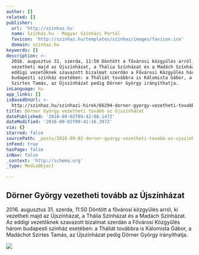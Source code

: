 ```yaml
---
author: []
related: []
publisher:
  url: 'http://szinhaz.hu'
  name: Színház.hu - Magyar Színházi Portál
  favicon: 'http://szinhaz.hu/templates/szinhaz/images/favicon.ico'
  domain: szinhaz.hu
keywords: []
description: >-
  2016. augusztus 31. szerda, 11:50 Döntött a fővárosi közgyűlés arról, ki
  vezetheti majd az Újszínházat, a Thália Színházat és a Madách Színházat. Az
  eddigi vezetőknek szavazott bizalmat szerdán a Fővárosi Közgyűlés három
  budapesti színház esetében: a Tháliát továbbra is Kálomista Gábor, a Madáchot
  Szirtes Tamás, az Újszínházat pedig Dörner György irányíthatja.
inLanguage: hu
app_links: []
isBasedOnUrl: >-
  http://szinhaz.hu/szinhazi-hirek/66294-dorner-gyorgy-vezetheti-tovabb-az-ujszinhazat
title: Dörner György vezetheti tovább az Újszínházat
datePublished: '2016-09-02T09:42:08.147Z'
dateModified: '2016-09-02T09:41:16.397Z'
via: {}
starred: false
sourcePath: _posts/2016-09-02-dorner-gyorgy-vezetheti-tovabb-az-ujszinhazat.md
inFeed: true
hasPage: false
inNav: false
_context: 'http://schema.org'
_type: MediaObject

---
```

<article style=""><h1>Dörner György vezetheti tovább az Újszínházat</h1><p>2016. augusztus 31. szerda, 11:50 Döntött a fővárosi közgyűlés arról, ki vezetheti majd az Újszínházat, a Thália Színházat és a Madách Színházat. Az eddigi vezetőknek szavazott bizalmat szerdán a Fővárosi Közgyűlés három budapesti színház esetében: a Tháliát továbbra is Kálomista Gábor, a Madáchot Szirtes Tamás, az Újszínházat pedig Dörner György irányíthatja.</p><img src="http://szinhaz.hu/images/aktualis/2016/08_aug/08_31/dorner_gyorgy.jpg" /></article>